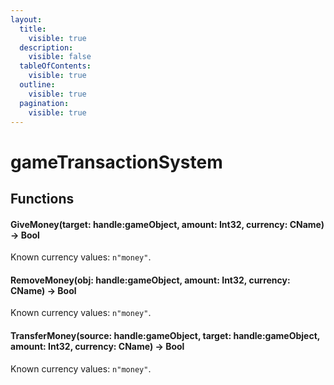 ```yaml
---
layout:
  title:
    visible: true
  description:
    visible: false
  tableOfContents:
    visible: true
  outline:
    visible: true
  pagination:
    visible: true
---
```


# gameTransactionSystem

## Functions

#### GiveMoney(target: handle:gameObject, amount: Int32, currency: CName) -> Bool

Known currency values: `n"money"`.

#### RemoveMoney(obj: handle:gameObject, amount: Int32, currency: CName) -> Bool

Known currency values: `n"money"`.

#### TransferMoney(source: handle:gameObject, target: handle:gameObject, amount: Int32, currency: CName) -> Bool

Known currency values: `n"money"`.
